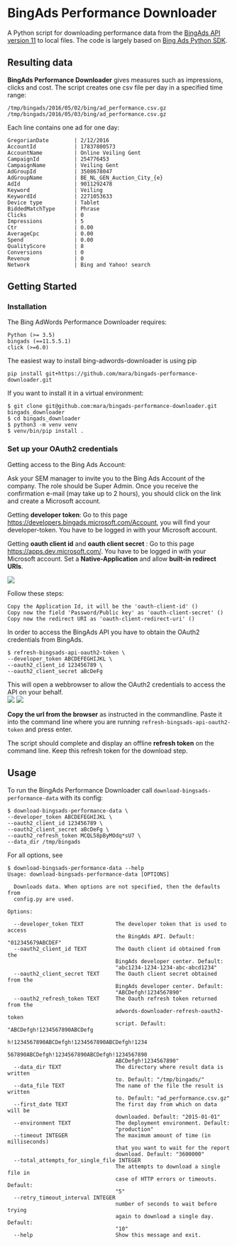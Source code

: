 # BingAds Performance Downloader

A Python script for downloading performance data from the [BingAds API version 11](https://msdn.microsoft.com/en-us/library/bing-ads-overview(v=msads.100).aspx) to local files. The code is largely based on [Bing Ads Python SDK](https://github.com/BingAds/BingAds-Python-SDK).


## Resulting data
**BingAds Performance Downloader** gives measures such as impressions, clicks and cost. The script creates one csv file per day in a specified time range:

    /tmp/bingads/2016/05/02/bing/ad_performance.csv.gz
    /tmp/bingads/2016/05/03/bing/ad_performance.csv.gz


 Each line contains one ad for one day:

    GregorianDate        | 2/12/2016
    AccountId            | 17837800573
    AccountName          | Online Veiling Gent
    CampaignId           | 254776453
    CampaignName         | Veiling Gent
    AdGroupId            | 3508678047
    AdGroupName          | BE_NL_GEN_Auction_City_{e}
    AdId                 | 9011292478
    Keyword              | Veiling
    KeywordId            | 2271053633
    Device type          | Tablet
    BiddedMatchType      | Phrase
    Clicks               | 0
    Impressions          | 5
    Ctr                  | 0.00
    AverageCpc           | 0.00
    Spend                | 0.00
    QualityScore         | 8
    Conversions          | 0
    Revenue              | 0
    Network              | Bing and Yahoo! search


## Getting Started


### Installation

 The Bing AdWords Performance Downloader requires:

    Python (>= 3.5)
    bingads (==11.5.5.1)
    click (>=6.0)

The easiest way to install bing-adwords-downloader is using pip

    pip install git+https://github.com/mara/bingads-performance-downloader.git

If you want to install it in a virtual environment:

    $ git clone git@github.com:mara/bingads-performance-downloader.git bingads_downloader
    $ cd bingads_downloader
    $ python3 -m venv venv
    $ venv/bin/pip install .

### Set up your OAuth2 credentials

Getting access to the Bing Ads Account:

Ask your SEM manager to invite you to the Bing Ads Account of the company. The role should be Super Admin. Once you receive the confirmation e-mail
(may take up to 2 hours), you should click on the link and create a Microsoft account.

Getting **developer token**:
Go to this page https://developers.bingads.microsoft.com/Account, you will find your developer-token. You have to be logged in with your Microsoft account.

Getting **oauth client id** and **oauth client secret** :
Go to this page https://apps.dev.microsoft.com/. You have to be logged in with your Microsoft account. Set a **Native-Application** and allow **built-in redirect URIs**.

![](docs/Register-App-for-BingAds.png)

Follow these steps:

    Copy the Application Id, it will be the 'oauth-client-id' ()
    Copy now the field 'Password/Public key' as 'oauth-client-secret' ()
    Copy now the redirect URI as 'oauth-client-redirect-uri' ()


In order to access the BingAds API you have to obtain the OAuth2 credentials from BingAds.

    $ refresh-bingsads-api-oauth2-token \
    --developer_token ABCDEFEGHIJKL \
    --oauth2_client_id 123456789 \
    --oauth2_client_secret aBcDeFg

This will open a webbrowser to allow the OAuth2 credentials to access the API on your behalf.  
![](docs/oauth1.png)
![](docs/oauth2.png)

**Copy the url from the browser** as instructed in the commandline. Paste it into the command line where you are running
`refresh-bingsads-api-oauth2-token` and press enter.


The script should complete and display an offline **refresh token** on the command line. Keep this refresh token for the download step.

## Usage

To run the BingAds Performance Downloader call `download-bingsads-performance-data` with its config:  

    $ download-bingsads-performance-data \
    --developer_token ABCDEFEGHIJKL \
    --oauth2_client_id 123456789 \
    --oauth2_client_secret aBcDeFg \
    --oauth2_refresh_token MCQL58pByMOdq*sU7 \
    --data_dir /tmp/bingads

For all options, see

    $ download-bingsads-performance-data --help
    Usage: download-bingsads-performance-data [OPTIONS]

      Downloads data. When options are not specified, then the defaults from
      config.py are used.

    Options:

      --developer_token TEXT          The developer token that is used to access
                                      the BingAds API. Default: "012345679ABCDEF"
      --oauth2_client_id TEXT         The Oauth client id obtained from the
                                      BingAds developer center. Default:
                                      "abc1234-1234-1234-abc-abcd1234"
      --oauth2_client_secret TEXT     The Oauth client secret obtained from the
                                      BingAds developer center. Default:
                                      "ABCDefgh!1234567890"
      --oauth2_refresh_token TEXT     The Oauth refresh token returned from the
                                      adwords-downloader-refresh-oauth2-token
                                      script. Default: "ABCDefgh!1234567890ABCDefg
                                      h!1234567890ABCDefgh!1234567890ABCDefgh!1234
                                      567890ABCDefgh!1234567890ABCDefgh!1234567890
                                      ABCDefgh!1234567890"
      --data_dir TEXT                 The directory where result data is written
                                      to. Default: "/tmp/bingads/"
      --data_file TEXT                The name of the file the result is written
                                      to. Default: "ad_performance.csv.gz"
      --first_date TEXT               The first day from which on data will be
                                      downloaded. Default: "2015-01-01"
      --environment TEXT              The deployment environment. Default:
                                      "production"
      --timeout INTEGER               The maximum amount of time (in milliseconds)
                                      that you want to wait for the report
                                      download. Default: "3600000"
      --total_attempts_for_single_file INTEGER
                                      The attempts to download a single file in
                                      case of HTTP errors or timeouts. Default:
                                      "5"
      --retry_timeout_interval INTEGER
                                      number of seconds to wait before trying
                                      again to download a single day. Default:
                                      "10"
      --help                          Show this message and exit.

